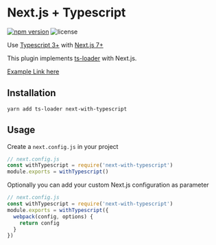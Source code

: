 # Next.js + Typescript
[![npm version](https://badge.fury.io/js/next-with-typescript.svg)](https://badge.fury.io/js/next-with-typescript)
![license](https://img.shields.io/github/license/echoulen/next-with-typescript.svg)

Use [Typescript 3+](https://www.typescriptlang.org/) with [Next.js 7+](https://github.com/zeit/next.js)

This plugin implements [ts-loader](https://github.com/TypeStrong/ts-loader) with Next.js.

[Example Link here](https://github.com/zeit/next.js/tree/canary/examples/with-ts-node)

## Installation
```
yarn add ts-loader next-with-typescript
```

## Usage

Create a `next.config.js` in your project

```js
// next.config.js
const withTypescript = require('next-with-typescript')
module.exports = withTypescript()
```

Optionally you can add your custom Next.js configuration as parameter

```js
// next.config.js
const withTypescript = require('next-with-typescript')
module.exports = withTypescript({
  webpack(config, options) {
    return config
  }
})
```
